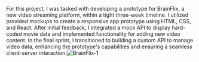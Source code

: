 For this project, I was tasked with developing a prototype for BrainFlix, a new video streaming platform, within a tight three-week timeline. I utilized provided mockups to create a responsive app prototype using HTML, CSS, and React. After initial feedback, I integrated a mock API to display hard-coded movie data and implemented functionality for adding new video content. In the final sprint, I transitioned to building a custom API to manage video data, enhancing the prototype's capabilities and ensuring a seamless client-server interaction.![BrainFlix-1](https://github.com/user-attachments/assets/a8c81143-392d-4613-a937-39e22dbdeeef)
